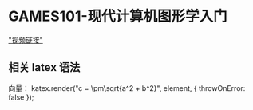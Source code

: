 # GAMES101-现代计算机图形学入门
["视频链接"](https://www.bilibili.com/video/BV1X7411F744)

## 相关 latex 语法
向量：
katex.render("c = \\pm\\sqrt{a^2 + b^2}", element, {
    throwOnError: false
});